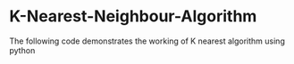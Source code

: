 # K-Nearest-Neighbour-Algorithm
The following code demonstrates the working of K nearest algorithm using python

